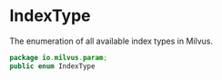 # IndexType

The enumeration of all available index types in Milvus.

```Java
package io.milvus.param;
public enum IndexType
```
